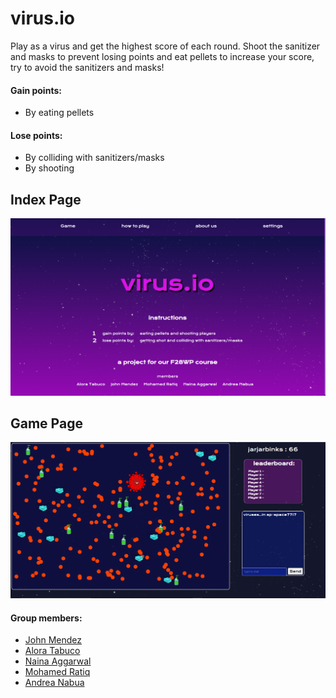# virus.io

Play as a virus and get the highest score of each round. Shoot the sanitizer and masks to prevent losing points and eat pellets to increase your score, try to avoid the sanitizers and masks! 

#### Gain points:
- By eating pellets
#### Lose points:
- By colliding with sanitizers/masks
- By shooting



## Index Page
![](mockup/index.png)
## Game Page
![](mockup/game.png)


#### Group members:
* [John Mendez](https://github.com/johnmendez2)
* [Alora Tabuco](https://github.com/AloraTab)
* [Naina Aggarwal](https://github.com/na2004)
* [Mohamed Ratiq](https://github.com/mrt2000HW)
* [Andrea Nabua](https://github.com/AndreaNabua)
